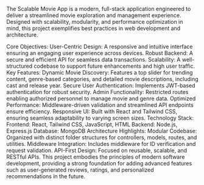 The Scalable Movie App is a modern, full-stack application engineered to deliver a streamlined movie exploration and management experience. Designed with scalability, modularity, and performance optimization in mind, this project exemplifies best practices in web development and architecture.

Core Objectives:
User-Centric Design: A responsive and intuitive interface ensuring an engaging user experience across devices.
Robust Backend: A secure and efficient API for seamless data transactions.
Scalability: A well-structured codebase to support future enhancements and high user traffic.
Key Features:
Dynamic Movie Discovery: Features a top slider for trending content, genre-based categories, and detailed movie descriptions, including cast and release year.
Secure User Authentication: Implements JWT-based authentication for robust security.
Admin Functionality: Restricted routes enabling authorized personnel to manage movie and genre data.
Optimized Performance: Middleware-driven validation and streamlined API endpoints ensure efficiency.
Responsive UI: Built with React and Tailwind CSS, ensuring seamless adaptability to varying screen sizes.
Technology Stack:
Frontend: React, Tailwind CSS, JavaScript, HTML
Backend: Node.js, Express.js
Database: MongoDB
Architecture Highlights:
Modular Codebase: Organized with distinct folder structures for controllers, models, routes, and utilities.
Middleware Integration: Includes middleware for ID verification and request validation.
API-First Design: Focused on reusable, scalable, and RESTful APIs.
This project embodies the principles of modern software development, providing a strong foundation for adding advanced features such as user-generated reviews, ratings, and personalized recommendations in the future.

